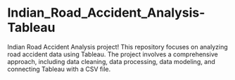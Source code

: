 # Indian_Road_Accident_Analysis-Tableau
Indian Road Accident Analysis project! This repository focuses on analyzing road accident data using Tableau. The project involves a comprehensive approach, including data cleaning, data processing, data modeling, and connecting Tableau with a CSV file.
